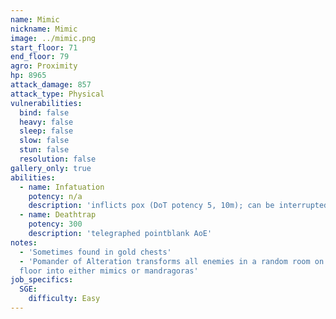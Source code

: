 ```yaml
---
name: Mimic
nickname: Mimic
image: ../mimic.png
start_floor: 71
end_floor: 79
agro: Proximity
hp: 8965
attack_damage: 857
attack_type: Physical
vulnerabilities:
  bind: false
  heavy: false
  sleep: false
  slow: false
  stun: false
  resolution: false
gallery_only: true
abilities:
  - name: Infatuation
    potency: n/a
    description: 'inflicts pox (DoT potency 5, 10m); can be interrupted'
  - name: Deathtrap
    potency: 300
    description: 'telegraphed pointblank AoE'
notes:
  - 'Sometimes found in gold chests'
  - 'Pomander of Alteration transforms all enemies in a random room on the next
  floor into either mimics or mandragoras'
job_specifics:
  SGE:
    difficulty: Easy
---
```


